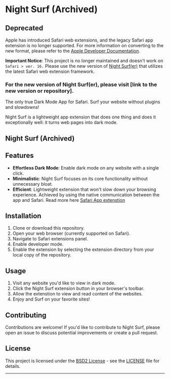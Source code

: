 # Night Surf (Archived)

## Deprecated
Apple has introduced Safari web extensions, and the legacy Safari app extension is no longer supported. For more information on converting to the new format, please refer to the [Apple Developer Documentation](https://developer.apple.com/documentation/safariservices/converting-a-legacy-safari-extension-to-a-safari-app-extension).

**Important Notice**: This project is no longer maintained and doesn't work on ``Safari > ver. 16.`` Please use the new version of [Night Surf(er)]() that utilizes the latest Safari web extension framework.

### For the new version of Night Surf(er), please visit [link to the new version or repository].

The only true Dark Mode App for Safari. Surf your website without plugins and slowdowns!

Night Surf is a lightweight app extension that does one thing and does it exceptionally well: it turns web pages into dark mode.


## Night Surf (Archived)
## Features

- **Effortless Dark Mode**: Enable dark mode on any website with a single click.
- **Minimalistic**: Night Surf focuses on its core functionality without unnecessary bloat.
- **Efficient**: Lightweight extension that won't slow down your browsing experience. Achieved by using the native communication between the app and Safari. Read more here [Safari App extenstion](https://developer.apple.com/documentation/safariservices/safari_app_extensions)

## Installation

1. Clone or download this repository.
2. Open your web browser (currently supported on Safari).
3. Navigate to Safari extensions panel.
4. Enable developer mode.
5. Enable the extension by selecting the extension directory from your local copy of the repository.

## Usage

1. Visit any website you'd like to view in dark mode.
2. Click the Night Surf extension button in your browser's toolbar.
3. Allow the extenstion to view and read content of the websites.
4. Enjoy and Surf on your favorite sites!

## Contributing

Contributions are welcome! If you'd like to contribute to Night Surf, please open an issue to discuss potential improvements or create a pull request.

## License

This project is licensed under the [BSD2 License](https://opensource.org/license/bsd-2-clause/) - see the [LICENSE](LICENSE) file for details.

---

